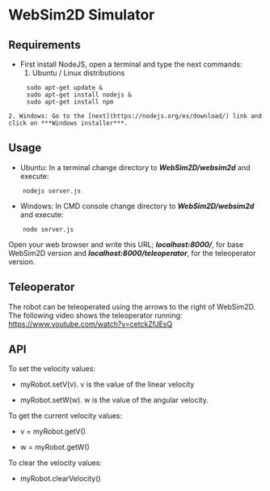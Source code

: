 
# WebSim2D Simulator

## Requirements


- First install NodeJS, open a terminal and type the next commands:
    1. Ubuntu / Linux distributions

~~~
     sudo apt-get update &
     sudo apt-get install nodejs &
     sudo apt-get install npm
~~~

    2. Windows: Go to the [next](https://nodejs.org/es/download/) link and click on ***Windows installer***.

## Usage

  - Ubuntu: In a terminal change directory to ***WebSim2D/websim2d*** and execute:
~~~
    nodejs server.js
~~~

  - Windows: In CMD console change directory to ***WebSim2D/websim2d*** and execute:

~~~
    node server.js
~~~

Open your web browser and write this URL; ***localhost:8000/***, for base WebSim2D version and ***localhost:8000/teleoperator***, for the teleoperator version.

## Teleoperator

The robot can be teleoperated using the arrows to the right of WebSim2D. The following video shows the teleoperator running:
https://www.youtube.com/watch?v=cetckZfJEsQ

## API

To set the velocity values:
  - myRobot.setV(v). v is the value of the linear velocity

  - myRobot.setW(w). w is the value of the angular velocity.

To get the current velocity values:
  - v = myRobot.getV()

  - w = myRobot.getW()

To clear the velocity values:

  - myRobot.clearVelocity()
